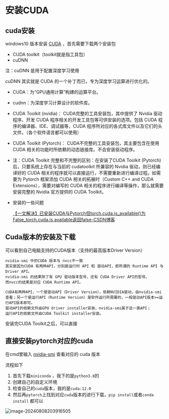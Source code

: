 # 安装CUDA

 ## cuda安装

 windows10 版本安装 [CUDA](https://so.csdn.net/so/search?q=CUDA&spm=1001.2101.3001.7020) ，首先需要下载两个安装包

- CUDA toolkit（toolkit就是指工具包）
- cuDNN

注：cuDNN 是用于配置深度学习使用

cuDNN 其实就是 CUDA 的一个补丁而已，专为深度学习运算进行优化的。

- CUDA：为“GPU通用计算”构建的运算平台。

- cudnn：为深度学习计算设计的软件库。

- CUDA Toolkit (nvidia)： CUDA完整的工具安装包，其中提供了 Nvidia 驱动程序、开发 CUDA 程序相关的开发工具包等可供安装的选项。包括 CUDA 程序的编译器、IDE、调试器等，CUDA 程序所对应的各式库文件以及它们的头文件。（各个软件语言都可以使用）

- CUDA Toolkit (Pytorch)： CUDA不完整的工具安装包，其主要包含在使用 CUDA 相关的功能时所依赖的动态链接库。不会安装驱动程序。

- 注：CUDA Toolkit 完整和不完整的区别：在安装了CUDA Toolkit (Pytorch)后，只要系统上存在与当前的 cudatoolkit 所兼容的 Nvidia 驱动，则已经编译好的 CUDA 相关的程序就可以直接运行，不需要重新进行编译过程。如需要为 Pytorch 框架添加 CUDA 相关的拓展时（Custom C++ and CUDA Extensions），需要对编写的 CUDA 相关的程序进行编译等操作，那么就需要安装完整的 Nvidia 官方提供的 CUDA Toolkit。

- 安装的一些问题

  [【一文解决】已安装CUDA与Pytorch但torch.cuda.is_available()为False_torch.cuda.is available返回false-CSDN博客](https://blog.csdn.net/qq_41112170/article/details/131191827)

## Cuda版本的安装及下载

可以看到自己电脑支持的CUDA版本（支持的最高版本Driver Version）

```
nvidia-smi 中的CUDA 版本与 nvcc不一致
其实是因为CUDA 有两种API，分别是运行时 API 和 驱动API，即所谓的 Runtime API 与 Driver API。
nvidia-smi 的结果除了有 GPU 驱动版本型号，还有 CUDA Driver API的型号。
而nvcc的结果是对应 CUDA Runtime API。

CUDA有两种API，一个是驱动API（Driver Version），依赖NVIDIA驱动，由nvidia-smi查看；另一个是运行API（Runtime Version）是软件运行所需要的，一般驱动API版本>=运行API版本即可。
驱动API的依赖文件由GPU driver installer安装，nvidia-smi属于这一类API；
运行API的依赖文件由CUDA Toolkit installer安装。
```

安装完CUDA Toolkit之后，可以直接


## 直接安装pytorch对应的cuda

在cmd里输入 [nvidia-smi](https://so.csdn.net/so/search?q=nvidia-smi&spm=1001.2101.3001.7020) 查看对应的 cuda 版本

流程如下

1. 首先下载`miniconda` ，我下的是`python3.8`的
2. 创建自己的自定义环境
3. 检查自己的`cuda`版本，我的是`cuda:12.0`
4. 然后再`pytorch`上找到对应`cuda`版本的进行下载，`pip install`或者`conda install` 都可以

![image-20240808203916505](C:\Users\19409\Desktop\MD\Image\image-20240808203916505.png)

